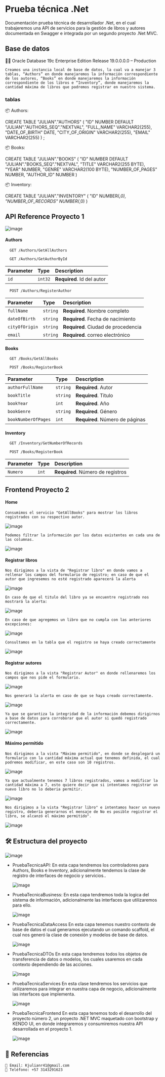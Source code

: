 
# Prueba técnica .Net

Documentación prueba técnica de desarrollador .Net, en el cual trabajeremos una API de servicios para la gestión de libros y autores documentada en Swagger e integrada por un segundo proyecto .Net MVC.
## Base de datos
👩‍💻 	Oracle Database 19c Enterprise Edition Release 19.0.0.0.0 – Production

	Creamos una instancia local de base de datos, la cual va a manejar 3 tablas, “Authors” en donde manejaremos la información correspondiente de los autores, “Books” en donde manejaremos la información correspondiente de los libros e “Inventory”, donde manejaremos la cantidad máxima de libros que podremos registrar en nuestro sistema.
### tablas
📦 Authors: 

CREATE TABLE "JULIAN"."AUTHORS" 
   (	"ID" NUMBER DEFAULT "JULIAN"."AUTHORS_SEQ"."NEXTVAL", 
	"FULL_NAME" VARCHAR2(255), 
	"DATE_OF_BIRTH" DATE, 
	"CITY_OF_ORIGIN" VARCHAR2(255), 
	"EMAIL" VARCHAR2(255)
   ) ;

📦 Books: 

CREATE TABLE "JULIAN"."BOOKS"
 (	"ID" NUMBER DEFAULT "JULIAN"."BOOKS_SEQ"."NEXTVAL", 
"TITLE" VARCHAR2(255 BYTE), 
"YEAR" NUMBER, 
"GENRE" VARCHAR2(100 BYTE), 
"NUMBER_OF_PAGES" NUMBER, 
"AUTHOR_ID" NUMBER
)

📦 Inventory: 

CREATE TABLE "JULIAN"."INVENTORY"
 (	"ID" NUMBER(*,0), 
"NUMBER_OF_RECORDS" NUMBER(*,0)
)






## API Reference Proyecto 1
![image](https://github.com/KevinArias02610/PruebaTecnica/assets/51764533/8a91b58b-8351-4370-87bc-98d4352b96be)

#### Authors

```http
  GET /Authors/GetAllAuthors
```
```http
  GET /Authors/GetAuthorById
```
| Parameter | Type     | Description                |
| :-------- | :------- | :------------------------- |
| `id` | `int32` | **Required**. Id del autor |

```http
  POST /Authors/RegisterAuthor
```
| Parameter | Type     | Description                |
| :-------- | :------- | :------------------------- |
| `fullName` | `string` | **Required**. Nombre completo |
| `dateOfBirth` | `string` | **Required**. Fecha de nacimiento |
| `cityOfOrigin` | `string` | **Required**. Ciudad de procedencia |
| `email` | `string` | **Required**. correo electrónico |

#### Books

```http
  GET /Books/GetAllBooks
```

```http
  POST /Books/RegisterBook
```
| Parameter | Type     | Description                |
| :-------- | :------- | :------------------------- |
| `authorFullName` | `string` | **Required**. Autor |
| `bookTitle` | `string` | **Required**. Titulo |
| `bookYear` | `int` | **Required**. Año |
| `bookGenre` | `string` | **Required**. Género |
| `bookNumberOfPages` | `int` | **Required**. Número de páginas |

#### Inventory

```http
  GET /Inventory/GetNumberOfRecords
```
```http
  POST /Books/RegisterBook
```
| Parameter | Type     | Description                |
| :-------- | :------- | :------------------------- |
| `Numero` | `int` | **Required**. Número de registros |

## Frontend Proyecto 2

#### Home

	Consumimos el servicio "GetAllBooks" para mostrar los libros registrados con su respectivo autor.
![image](https://github.com/KevinArias02610/PruebaTecnica/assets/51764533/b3d9de15-641f-48b4-9bb0-71c0b4438bab)

	Podemos filtrar la información por los datos existentes en cada una de las columnas.
![image](https://github.com/KevinArias02610/PruebaTecnica/assets/51764533/f351103c-fec0-4f8a-bd9d-f5da9858632e)

#### Registrar libros
	Nos dirigimos a la vista de "Registrar libro" en donde vamos a rellenar los campos del formulario de registro; en caso de que el autor que ingresemos no esté registrado aparecerá la alerta
 ![image](https://github.com/KevinArias02610/PruebaTecnica/assets/51764533/0cedee4a-1d61-431f-9e77-73c9e1603ef0)

 	En caso de que el titulo del libro ya se encuentre registrado nos mostrará la alerta:
  ![image](https://github.com/KevinArias02610/PruebaTecnica/assets/51764533/55296e60-4afd-467c-b3b7-ac9d21b3d036)
  
	En caso de que agregemos un libro que no cumpla con las anteriores excepciones:
  ![image](https://github.com/KevinArias02610/PruebaTecnica/assets/51764533/99ec5a18-7326-41ec-b906-b5ca08227cc1)

	Consultamos en la tabla que el registro se haya creado correctamente
  ![image](https://github.com/KevinArias02610/PruebaTecnica/assets/51764533/83175c6a-f700-47ba-a565-2f65b04cf5c4)
  
#### Registrar autores
	Nos dirigimos a la vista "Registrar Autor" en donde rellenaremos los campos que nos pide el formulario.
  ![image](https://github.com/KevinArias02610/PruebaTecnica/assets/51764533/c3a6d69c-3adf-406e-bd86-0d8a6e9aca4a)

	Nos generará la alerta en caso de que se haya creado correctamente.
  ![image](https://github.com/KevinArias02610/PruebaTecnica/assets/51764533/168c84e3-9416-4df7-a0b4-cac564051a2a)

	Ya que se garantiza la integridad de la información debemos dirigirnos a base de datos para corroborar que el autor si quedó registrado correctamente.
  ![image](https://github.com/KevinArias02610/PruebaTecnica/assets/51764533/b73e4cf4-7890-4a9f-aa99-27cacc3003f2)

#### Máximo permitido
	Nos dirigimos a la vista "Máximo permitido", en donde se desplegará un formulario con la cantidad máxima actual que tenemos definida, el cual podremos modificar, en este caso son 10 registros.
 ![image](https://github.com/KevinArias02610/PruebaTecnica/assets/51764533/ebb47f05-8cf5-48e9-822d-3d0b84754583)

	Ya que actualmente tenemos 7 libros registrados, vamos a modificar la cantidad máxima a 7, esto quiere decir que si intentamos registrar un nuevo libro no lo deberia permitir.
 ![image](https://github.com/KevinArias02610/PruebaTecnica/assets/51764533/b371d213-9080-48dd-ab51-8660f5f60dc0)

	Nos dirigimos a la vista "Registrar libro" e intentamos hacer un nuevo registro, debería generarnos el mensaje de No es posible registrar el libro, se alcanzó el máximo permitido".
 ![image](https://github.com/KevinArias02610/PruebaTecnica/assets/51764533/8aa3ffbf-d7dd-42b7-b63e-f7d6efc8a64c)


## 🛠 Estructura del proyecto
![image](https://github.com/KevinArias02610/PruebaTecnica/assets/51764533/beb62515-d17e-43d1-96d8-103b7b7554a4)

- PruebaTecnicaAPI: 
	En esta capa tendremos los controladores para Authors, Books e Inventory, adicionalmente tendemos la clase de registro de interfaces de negocio y servicios..

  ![image](https://github.com/KevinArias02610/PruebaTecnica/assets/51764533/a85b4129-0cbe-48a2-9ef0-0ce1b468648b)


- PruebaTecnicaBusiness:
  En esta capa tendremos toda la logica del sistema de información, adicionalmente las interfaces que utilizaremos para ello.

  ![image](https://github.com/KevinArias02610/PruebaTecnica/assets/51764533/0076ddd2-fe87-4b2d-9679-05e71c2c1a90)

- PruebaTecnicaDataAccess
  En esta capa tenemos nuestro contexto de base de datos el cual generamos ejecutando un comando scaffold, el cual nos generó la clase de conexión y modelos de base de datos.

  ![image](https://github.com/KevinArias02610/PruebaTecnica/assets/51764533/dfffe243-408b-48ac-b614-63767622dac6)

- PruebaTecnicaDTOs
  En esta capa tendremos todos los objetos de transferencia de datos o modelos, los cuales usaremos en cada contexto dependiendo de las acciones.
  
  ![image](https://github.com/KevinArias02610/PruebaTecnica/assets/51764533/fa50c714-1502-4f77-981f-e40cd951a7e4)

- PruebaTecnicaServices
  En esta clase tendremos los servicios que utilizaremos para integrar en nuestra capa de negocio, adicionalmente las interfaces que implementa.

  ![image](https://github.com/KevinArias02610/PruebaTecnica/assets/51764533/841e44f7-c994-4969-a172-1dea59ebe09b)

- PruebaTecnicaFrontend
  En esta capa tenemos todo el desarrollo del proyecto número 2, un proyecto .NET MVC maquetado con bootstrap y KENDO UI, en donde integraremos y consumiremos nuestra API desarrollada en el proyecto 1.
  
  ![image](https://github.com/KevinArias02610/PruebaTecnica/assets/51764533/28eaf2d7-f4ed-4716-b15a-bc94774b5148)

## 🚀 Referencias

	📧 Email: Kjulianr41@gmail.com
	📲 Teléfono: +57 3143291623
